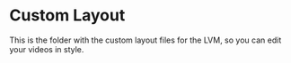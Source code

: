 # Custom Layout
This is the folder with the custom layout files for the LVM, so you can edit your videos in style.

